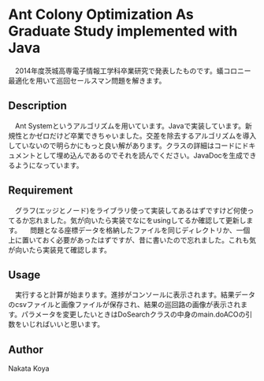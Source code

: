 Ant Colony Optimization As Graduate Study implemented with Java
====

　2014年度茨城高専電子情報工学科卒業研究で発表したものです。蟻コロニー最適化を用いて巡回セールスマン問題を解きます。

## Description
　Ant Systemというアルゴリズムを用いています。Javaで実装しています。新規性とかゼロだけど卒業できちゃいました。交差を除去するアルゴリズムを導入していないので明らかにもっと良い解があります。クラスの詳細はコードにドキュメントとして埋め込んであるのでそれを読んでください。JavaDocを生成できるようになっています。

## Requirement
　グラフ(エッジとノード)をライブラリ使って実装してあるはずですけど何使ってるか忘れました。気が向いたら実装でなにをusingしてるか確認して更新します。
　問題となる座標データを格納したファイルを同じディレクトリか、一個上に置いておく必要があったはずですが、昔に書いたので忘れました。これも気が向いたら実装見て確認します。

## Usage
　実行すると計算が始まります。進捗がコンソールに表示されます。結果データのcsvファイルと画像ファイルが保存され、結果の巡回路の画像が表示されます。パラメータを変更したいときはDoSearchクラスの中身のmain.doACOの引数をいじればいいと思います。

## Author
Nakata Koya

